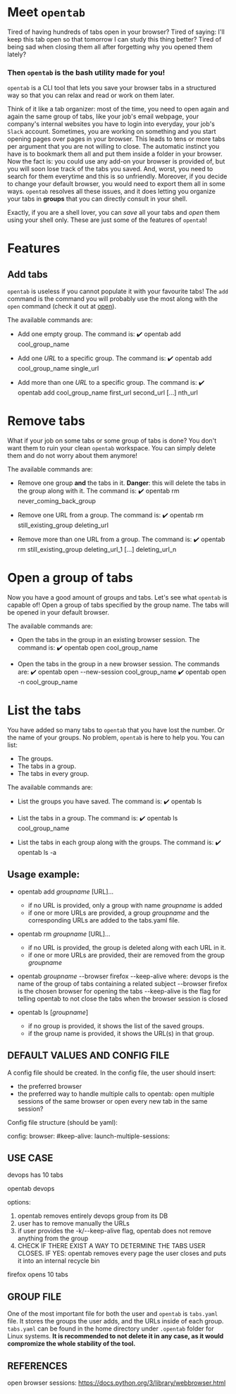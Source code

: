 # Meet `opentab`

Tired of having hundreds of tabs open in your browser?
Tired of saying: I'll keep this tab open so that tomorrow I can study this thing better? 
Tired of being sad when closing them all after forgetting why you opened them lately?

### Then `opentab` is the bash utility made for you!

`opentab` is a CLI tool that lets you save your browser tabs in a structured way 
so that you can relax and read or work on them later. 

Think of it like a tab organizer: most of the time, you need to open again 
and again the same group of tabs, like your job's email webpage, your company's 
internal websites you have to login into everyday, your job's `Slack` account. 
Sometimes, you are working on something and you start opening pages over pages 
in your browser. This leads to tens or more tabs per argument that you are not 
willing to close. The automatic instinct you have is to bookmark them all and 
put them inside a folder in your browser. Now the fact is: you could use any 
add-on your browser is provided of, but you will soon lose track of the tabs you
saved. And, worst, you need to search for them everytime and this is so unfriendly.
Moreover, if you decide to change your default browser, you would need to export 
them all in some ways. `opentab` resolves all these issues, and it does letting 
you organize your tabs in **groups** that you can directly consult in your shell.

Exactly, if you are a shell lover, you can *save* all your tabs and *open* them
using your shell only. These are just some of the features of `opentab`!


# Features

## Add tabs

`opentab` is useless if you cannot populate it with your favourite tabs!
The `add` command is the command you will probably use the most along with
the `open` command (check it out at [open](#open-a-group-of-tabs)).

The available commands are:
- Add one empty group.
  The command is:
  :heavy_check_mark: opentab add cool_group_name

- Add one *URL* to a specific group.
  The command is:
  :heavy_check_mark: opentab add cool_group_name single_url

- Add more than one *URL* to a specific group.
  The command is:
  :heavy_check_mark: opentab add cool_group_name first_url second_url [...] nth_url


# Remove tabs

What if your job on some tabs or some group of tabs is done? You don't want 
them to ruin your clean `opentab` workspace. You can simply delete them and
do not worry about them anymore!

The available commands are:
- Remove one group **and** the tabs in it.
  **Danger**: this will delete the tabs in the group along with it.
  The command is:
  :heavy_check_mark: opentab rm never_coming_back_group

- Remove one URL from a group.
  The command is:
  :heavy_check_mark: opentab rm still_existing_group deleting_url

- Remove more than one URL from a group.
  The command is:
  :heavy_check_mark: opentab rm still_existing_group deleting_url_1 [...] deleting_url_n 


# Open a group of tabs

Now you have a good amount of groups and tabs. Let's see what `opentab` is 
capable of! Open a group of tabs specified by the group name.
The tabs will be opened in your default browser.

The available commands are:
- Open the tabs in the group in an existing browser session.
  The command is:
  :heavy_check_mark: opentab open cool_group_name

- Open the tabs in the group in a new browser session.
  The commands are:
  :heavy_check_mark: opentab open --new-session cool_group_name
  :heavy_check_mark: opentab open -n cool_group_name
  

# List the tabs

You have added so many tabs to `opentab` that you have lost the number. 
Or the name of your groups. No problem, `opentab` is here to help you.
You can list:
- The groups.
- The tabs in a group.
- The tabs in every group.

The available commands are:
- List the groups you have saved.
  The command is:
  :heavy_check_mark: opentab ls 

- List the tabs in a group.
  The command is:
  :heavy_check_mark: opentab ls cool_group_name

- List the tabs in each group along with the groups.
  The command is:
  :heavy_check_mark: opentab ls -a



## Usage example: 
 
- opentab add *groupname* [URL]...
  - if no URL is provided, only a group with name *groupname* is added
  - if one or more URLs are provided, a group *groupname* and the corresponding
    URLs are added to the tabs.yaml file.

- opentab rm *groupname* [URL]...
  - if no URL is provided, the group is deleted along with each URL in it.
  - if one or more URLs are provided, their are removed from the group *groupname*

- opentab *groupname* --browser firefox --keep-alive
  where:
    devops is the name of the group of tabs containing a related subject
    --browser firefox is the chosen browser for opening the tabs
    --keep-alive is the flag for telling opentab to not close the tabs when the browser session is closed

- opentab ls [*groupname*]
  - if no group is provided, it shows the list of the saved groups.
  - if the group name is provided, it shows the URL(s) in that group. 

## DEFAULT VALUES AND CONFIG FILE

A config file should be created. 
In the config file, the user should insert:
- the preferred browser
- the preferred way to handle multiple calls to opentab:
  open multiple sessions of the same browser or open every new tab in the same session?


Config file structure (should be yaml):

config:
  browser: 
  #keep-alive: 
  launch-multiple-sessions: 


## USE CASE

devops has 10 tabs

opentab devops 

options:
1. opentab removes entirely devops group from its DB
2. user has to remove manually the URLs
3. if user provides the -k/--keep-alive flag, opentab does not remove anything from the group
4. CHECK IF THERE EXIST A WAY TO DETERMINE THE TABS USER CLOSES. 
   IF YES: opentab removes every page the user closes and puts it into an internal recycle bin 

firefox opens 10 tabs

## GROUP FILE

One of the most important file for both the user and `opentab` is
`tabs.yaml` file. It stores the groups the user adds, and the URLs inside of each group.
`tabs.yaml` can be found in the home directory under `.opentab` folder for Linux systems.
**It is recommended to not delete it in any case, as it would compromize the whole stability of the tool.** 





## REFERENCES

open browser sessions: https://docs.python.org/3/library/webbrowser.html